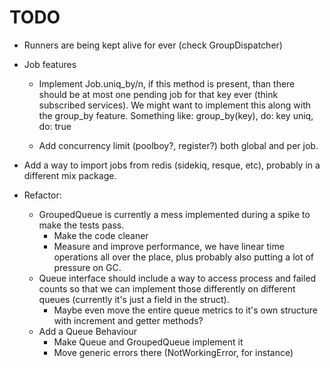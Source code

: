 # TODO

- Runners are being kept alive for ever (check GroupDispatcher)

- Job features
  - Implement Job.uniq_by/n, if this method is present, than there should be at
    most one pending job for that key ever (think subscribed services).
    We might want to implement this along with the group_by feature.
    Something like:
      group_by(key), do: key
      uniq, do: true

  - Add concurrency limit (poolboy?, register?) both global and per job.

- Add a way to import jobs from redis (sidekiq, resque, etc), probably in a
  different mix package.

- Refactor:
  - GroupedQueue is currently a mess implemented during a spike to make the
    tests pass.
    - Make the code cleaner
    - Measure and improve performance, we have linear time operations all over
      the place, plus probably also putting a lot of pressure on GC.
  - Queue interface should include a way to access process and failed counts so
    that we can implement those differently on different queues (currently it's
    just a field in the struct).
    - Maybe even move the entire queue metrics to it's own structure with
      increment and getter methods?
  - Add a Queue Behaviour
    - Make Queue and GroupedQueue implement it
    - Move generic errors there (NotWorkingError, for instance)
